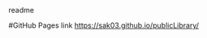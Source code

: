 <snippet>
  <content><![CDATA[
# ${1:Public Library}
TODO: This website is all about landing view of Libraries. Here we consider some important points to make this happen. Some important featurs of this project are mentioned below: 1. User frindly and easy to use. 2. Made by use of HTML, CSS & JavaScript. 3. No any library and frameworks are used. 4. Fully responsive and compatible for mobiles also.
## Installation
TODO: Just click on link and see the preview
## Usage
TODO: This is simple preview project
## Contributing
1. Fork it!
2. Create your feature branch: `git checkout -b my-new-feature`
3. Commit your changes: `git commit -am 'Add some feature'`
4. Push to the branch: `git push origin my-new-feature`
5. Submit a pull request :D
## Credits
TODO: made by self for the purpose of practice
## License
TODO: MIT Lincese
]]></content>
  <tabTrigger>readme</tabTrigger>
</snippet>

#GitHub Pages link https://sak03.github.io/publicLibrary/
